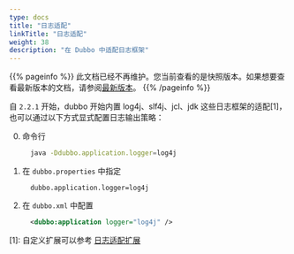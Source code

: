 ```yaml
---
type: docs
title: "日志适配"
linkTitle: "日志适配"
weight: 38
description: "在 Dubbo 中适配日志框架"
---
```


{{% pageinfo %}} 此文档已经不再维护。您当前查看的是快照版本。如果想要查看最新版本的文档，请参阅[最新版本](/zh-cn/docs3-v2/java-sdk/advanced-features-and-usage/others/logger-management/)。
{{% /pageinfo %}}

自 `2.2.1` 开始，dubbo 开始内置 log4j、slf4j、jcl、jdk 这些日志框架的适配[1]，也可以通过以下方式显式配置日志输出策略：

0. 命令行

    ```sh
      java -Ddubbo.application.logger=log4j
    ```

0. 在 `dubbo.properties` 中指定

    ```
      dubbo.application.logger=log4j
    ```

0. 在 `dubbo.xml` 中配置

    ```xml
      <dubbo:application logger="log4j" />
    ```

[1]: 自定义扩展可以参考 [日志适配扩展](../../../docsv2.7/dev/impls/logger-adapter/)
